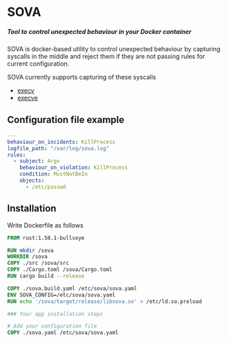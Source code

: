 # SOVA
##### Tool to control unexpected behaviour in your Docker container

SOVA is docker-based utility to control unexpected behaviour by capturing syscalls in the middle and reject them if they are not passing rules for current configuration.

SOVA currently supports capturing of these syscalls
- [execv](https://man7.org/linux/man-pages/man3/exec.3.html)
- [execve](https://man7.org/linux/man-pages/man2/execve.2.html)

## Configuration file example

```yaml
---
behaviour_on_incidents: KillProcess
logfile_path: "/var/log/sova.log"
rules:
  - subject: Argv
    behaviour_on_violation: KillProcess
    condition: MustNotBeIn
    objects:
      - /etc/passwd
```


## Installation

Write Dockerfile as follows

```dockerfile
FROM rust:1.58.1-bullseye

RUN mkdir /sova
WORKDIR /sova
COPY ./src /sova/src
COPY ./Cargo.toml /sova/Cargo.toml
RUN cargo build --release

COPY ./sova.build.yaml /etc/sova/sova.yaml
ENV SOVA_CONFIG=/etc/sova/sova.yaml
RUN echo '/sova/target/release/libsova.so' > /etc/ld.so.preload

### Your app installation steps

# Add your configuration file 
COPY ./sova.yaml /etc/sova/sova.yaml
```